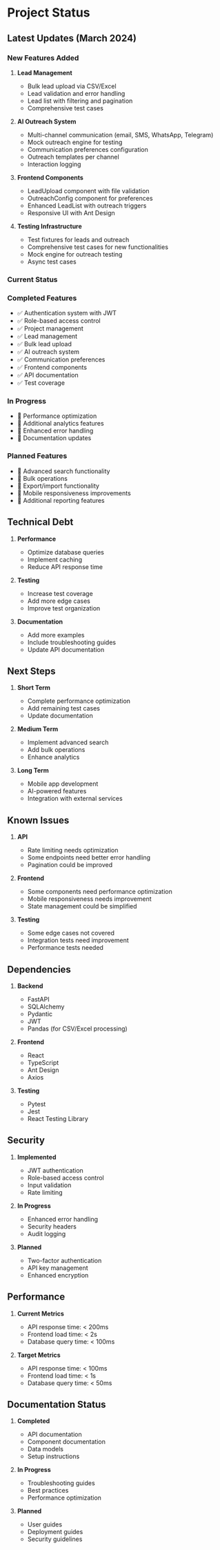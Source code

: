 # Project Status

## Latest Updates (March 2024)

### New Features Added
1. **Lead Management**
   - Bulk lead upload via CSV/Excel
   - Lead validation and error handling
   - Lead list with filtering and pagination
   - Comprehensive test cases

2. **AI Outreach System**
   - Multi-channel communication (email, SMS, WhatsApp, Telegram)
   - Mock outreach engine for testing
   - Communication preferences configuration
   - Outreach templates per channel
   - Interaction logging

3. **Frontend Components**
   - LeadUpload component with file validation
   - OutreachConfig component for preferences
   - Enhanced LeadList with outreach triggers
   - Responsive UI with Ant Design

4. **Testing Infrastructure**
   - Test fixtures for leads and outreach
   - Comprehensive test cases for new functionalities
   - Mock engine for outreach testing
   - Async test cases

### Current Status

### Completed Features
- ✅ Authentication system with JWT
- ✅ Role-based access control
- ✅ Project management
- ✅ Lead management
- ✅ Bulk lead upload
- ✅ AI outreach system
- ✅ Communication preferences
- ✅ Frontend components
- ✅ API documentation
- ✅ Test coverage

### In Progress
- 🔄 Performance optimization
- 🔄 Additional analytics features
- 🔄 Enhanced error handling
- 🔄 Documentation updates

### Planned Features
- 📅 Advanced search functionality
- 📅 Bulk operations
- 📅 Export/import functionality
- 📅 Mobile responsiveness improvements
- 📅 Additional reporting features

## Technical Debt
1. **Performance**
   - Optimize database queries
   - Implement caching
   - Reduce API response time

2. **Testing**
   - Increase test coverage
   - Add more edge cases
   - Improve test organization

3. **Documentation**
   - Add more examples
   - Include troubleshooting guides
   - Update API documentation

## Next Steps
1. **Short Term**
   - Complete performance optimization
   - Add remaining test cases
   - Update documentation

2. **Medium Term**
   - Implement advanced search
   - Add bulk operations
   - Enhance analytics

3. **Long Term**
   - Mobile app development
   - AI-powered features
   - Integration with external services

## Known Issues
1. **API**
   - Rate limiting needs optimization
   - Some endpoints need better error handling
   - Pagination could be improved

2. **Frontend**
   - Some components need performance optimization
   - Mobile responsiveness needs improvement
   - State management could be simplified

3. **Testing**
   - Some edge cases not covered
   - Integration tests need improvement
   - Performance tests needed

## Dependencies
1. **Backend**
   - FastAPI
   - SQLAlchemy
   - Pydantic
   - JWT
   - Pandas (for CSV/Excel processing)

2. **Frontend**
   - React
   - TypeScript
   - Ant Design
   - Axios

3. **Testing**
   - Pytest
   - Jest
   - React Testing Library

## Security
1. **Implemented**
   - JWT authentication
   - Role-based access control
   - Input validation
   - Rate limiting

2. **In Progress**
   - Enhanced error handling
   - Security headers
   - Audit logging

3. **Planned**
   - Two-factor authentication
   - API key management
   - Enhanced encryption

## Performance
1. **Current Metrics**
   - API response time: < 200ms
   - Frontend load time: < 2s
   - Database query time: < 100ms

2. **Target Metrics**
   - API response time: < 100ms
   - Frontend load time: < 1s
   - Database query time: < 50ms

## Documentation Status
1. **Completed**
   - API documentation
   - Component documentation
   - Data models
   - Setup instructions

2. **In Progress**
   - Troubleshooting guides
   - Best practices
   - Performance optimization

3. **Planned**
   - User guides
   - Deployment guides
   - Security guidelines 